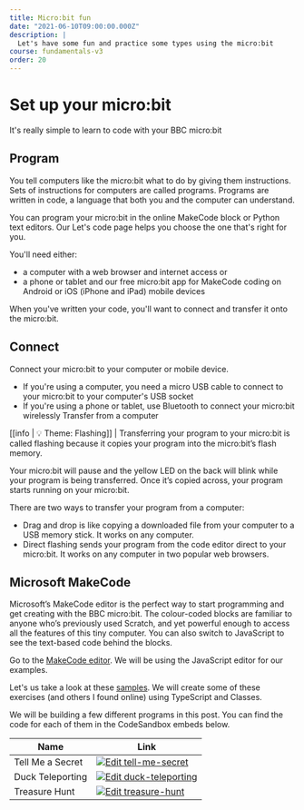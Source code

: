 ```yaml
---
title: Micro:bit fun
date: "2021-06-10T09:00:00.000Z"
description: |
  Let's have some fun and practice some types using the micro:bit
course: fundamentals-v3
order: 20
---
```


# Set up your micro:bit

It's really simple to learn to code with your BBC micro:bit

## Program

You tell computers like the micro:bit what to do by giving them instructions. Sets of instructions for computers are called programs. Programs are written in code, a language that both you and the computer can understand.

You can program your micro:bit in the online MakeCode block or Python text editors. Our Let's code page helps you choose the one that's right for you.

You'll need either:

- a computer with a web browser and internet access
  or
- a phone or tablet and our free micro:bit app for MakeCode coding on Android or iOS (iPhone and iPad) mobile devices

When you've written your code, you'll want to connect and transfer it onto the micro:bit.

## Connect

Connect your micro:bit to your computer or mobile device.

- If you're using a computer, you need a micro USB cable to connect to your micro:bit to your computer's USB socket
- If you're using a phone or tablet, use Bluetooth to connect your micro:bit wirelessly
  Transfer from a computer

[[info | :bulb: Theme: Flashing]]
| Transferring your program to your micro:bit is called flashing because it copies your program into the micro:bit’s flash memory.

Your micro:bit will pause and the yellow LED on the back will blink while your program is being transferred. Once it’s copied across, your program starts running on your micro:bit.

There are two ways to transfer your program from a computer:

- Drag and drop is like copying a downloaded file from your computer to a USB memory stick. It works on any computer.
- Direct flashing sends your program from the code editor direct to your micro:bit. It works on any computer in two popular web browsers.

## Microsoft MakeCode

Microsoft’s MakeCode editor is the perfect way to start programming and get creating with the BBC micro:bit. The colour-coded blocks are familiar to anyone who’s previously used Scratch, and yet powerful enough to access all the features of this tiny computer. You can also switch to JavaScript to see the text-based code behind the blocks.

Go to the [MakeCode editor](https://makecode.microbit.org/). We will be using the JavaScript editor for our examples.

Let's us take a look at these [samples](https://microbit.org/get-started/home-learning/). We will create some of these exercises (and others I found online) using TypeScript and Classes.

We will be building a few different programs in this post. You can find the code for each of them in the CodeSandbox embeds below.

| Name             | Link                                                                                                                                                                               |
| ---------------- | ---------------------------------------------------------------------------------------------------------------------------------------------------------------------------------- |
| Tell Me a Secret | [![Edit tell-me-secret](https://codesandbox.io/static/img/play-codesandbox.svg)](https://codesandbox.io/s/tell-me-secret-ng1ko8?fontsize=14&hidenavigation=1&theme=dark)           |
| Duck Teleporting | [![Edit duck-teleporting](https://codesandbox.io/static/img/play-codesandbox.svg)](https://codesandbox.io/s/duck-teleporting-0v6kqb?fontsize=14&hidenavigation=1&theme=dark)       |
| Treasure Hunt    | [![Edit treasure-hunt](https://codesandbox.io/static/img/play-codesandbox.svg)](https://codesandbox.io/s/treasure-hunt-zurgu1?fontsize=14&hidenavigation=1&theme=dark&view=editor) |
